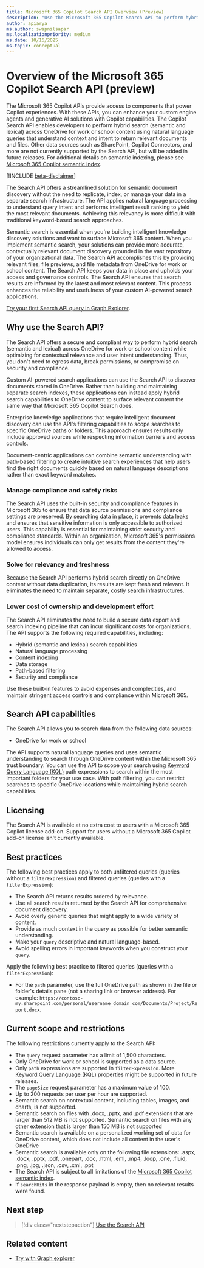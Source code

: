 ```yaml
---
title: Microsoft 365 Copilot Search API Overview (Preview)
description: "Use the Microsoft 365 Copilot Search API to perform hybrid search (semantic and lexical) across OneDrive for work or school content using natural language queries with contextual understanding and intelligent results."
author: apiarya
ms.author: swapnilsapar
ms.localizationpriority: medium
ms.date: 10/16/2025
ms.topic: conceptual
---
```


# Overview of the Microsoft 365 Copilot Search API (preview)

The Microsoft 365 Copilot APIs provide access to components that power Copilot experiences. With these APIs, you can enhance your custom engine agents and generative AI solutions with Copilot capabilities. The Copilot Search API enables developers to perform hybrid search (semantic and lexical) across OneDrive for work or school content using natural language queries that understand context and intent to return relevant documents and files. Other data sources such as SharePoint, Copilot Connectors, and more are not currently supported by the Search API, but will be added in future releases. For additional details on semantic indexing, please see [Microsoft 365 Copilot semantic index](/microsoftsearch/semantic-index-for-copilot).

[!INCLUDE [beta-disclaimer](../../includes/beta-disclaimer.md)]

The Search API offers a streamlined solution for semantic document discovery without the need to replicate, index, or manage your data in a separate search infrastructure. The API applies natural language processing to understand query intent and performs intelligent result ranking to yield the most relevant documents. Achieving this relevancy is more difficult with traditional keyword-based search approaches.

Semantic search is essential when you're building intelligent knowledge discovery solutions and want to surface Microsoft 365 content. When you implement semantic search, your solutions can provide more accurate, contextually relevant document discovery grounded in the vast repository of your organizational data. The Search API accomplishes this by providing relevant files, file previews, and file metadata from OneDrive for work or school content. The Search API keeps your data in place and upholds your access and governance controls. The Search API ensures that search results are informed by the latest and most relevant content. This process enhances the reliability and usefulness of your custom AI-powered search applications.

[Try your first Search API query in Graph Explorer](https://aka.ms/try_copilot_search_API_example_basic).

## Why use the Search API?

The Search API offers a secure and compliant way to perform hybrid search (semantic and lexical) across OneDrive for work or school content while optimizing for contextual relevance and user intent understanding. Thus, you don't need to egress data, break permissions, or compromise on security and compliance.

Custom AI-powered search applications can use the Search API to discover documents stored in OneDrive. Rather than building and maintaining separate search indexes, these applications can instead apply hybrid search capabilities to OneDrive content to surface relevant content the same way that Microsoft 365 Copilot Search does.

Enterprise knowledge applications that require intelligent document discovery can use the API's filtering capabilities to scope searches to specific OneDrive paths or folders. This approach ensures results only include approved sources while respecting information barriers and access controls.

Document-centric applications can combine semantic understanding with path-based filtering to create intuitive search experiences that help users find the right documents quickly based on natural language descriptions rather than exact keyword matches.

### Manage compliance and safety risks

The Search API uses the built-in security and compliance features in Microsoft 365 to ensure that data source permissions and compliance settings are preserved. By searching data in place, it prevents data leaks and ensures that sensitive information is only accessible to authorized users. This capability is essential for maintaining strict security and compliance standards. Within an organization, Microsoft 365's permissions model ensures individuals can only get results from the content they're allowed to access.

### Solve for relevancy and freshness

Because the Search API performs hybrid search directly on OneDrive content without data duplication, its results are kept fresh and relevant. It eliminates the need to maintain separate, costly search infrastructures.

### Lower cost of ownership and development effort

The Search API eliminates the need to build a secure data export and search indexing pipeline that can incur significant costs for organizations. The API supports the following required capabilities, including:

- Hybrid (semantic and lexical) search capabilities
- Natural language processing
- Content indexing
- Data storage
- Path-based filtering
- Security and compliance

Use these built-in features to avoid expenses and complexities, and maintain stringent access controls and compliance within Microsoft 365.

## Search API capabilities

The Search API allows you to search data from the following data sources:

- OneDrive for work or school

The API supports natural language queries and uses semantic understanding to search through OneDrive content within the Microsoft 365 trust boundary. You can use the API to scope your search using [Keyword Query Language (KQL)](/sharepoint/dev/general-development/keyword-query-language-kql-syntax-reference) path expressions to search within the most important folders for your use case. With path filtering, you can restrict searches to specific OneDrive locations while maintaining hybrid search capabilities.

## Licensing

The Search API is available at no extra cost to users with a Microsoft 365 Copilot license add-on. Support for users without a Microsoft 365 Copilot add-on license isn't currently available.

## Best practices

The following best practices apply to both unfiltered queries (queries without a `filterExpression`) and filtered queries (queries with a `filterExpression`):

- The Search API returns results ordered by relevance.
- Use all search results returned by the Search API for comprehensive document discovery.
- Avoid overly generic queries that might apply to a wide variety of content.
- Provide as much context in the query as possible for better semantic understanding.
- Make your `query` descriptive and natural language-based.
- Avoid spelling errors in important keywords when you construct your `query`.

Apply the following best practice to filtered queries (queries with a `filterExpression`):

- For the `path` parameter, use the full OneDrive path as shown in the file or folder's details pane (not a sharing link or browser address). For example: `https://contoso-my.sharepoint.com/personal/username_domain_com/Documents/Project/Report.docx`.

## Current scope and restrictions

The following restrictions currently apply to the Search API:

- The `query` request parameter has a limit of 1,500 characters.
- Only OneDrive for work or school is supported as a data source.
- Only `path` expressions are supported in `filterExpression`. More [Keyword Query Language (KQL)](/sharepoint/dev/general-development/keyword-query-language-kql-syntax-reference) properties might be supported in future releases.
- The `pageSize` request parameter has a maximum value of 100.
- Up to 200 requests per user per hour are supported.
- Semantic search on nontextual content, including tables, images, and charts, is not supported.
- Semantic search on files with .docx, .pptx, and .pdf extensions that are larger than 512 MB is not supported. Semantic search on files with any other extension that is larger than 150 MB is not supported
- Semantic search is available on a personalized working set of data for OneDrive content, which does not include all content in the user's OneDrive
- Semantic search is available only on the following file extensions: .aspx, .docx, .pptx, .pdf, .onepart, .doc, .html, .eml, .mp4, .loop, .one, .fluid, .png, .jpg, .json, .csv, .xml, .ppt
- The Search API is subject to all limitations of the [Microsoft 365 Copilot semantic index](/microsoftsearch/semantic-index-for-copilot).
- If `searchHits` in the response payload is empty, then no relevant results were found.

## Next step

> [!div class="nextstepaction"]
> [Use the Search API](copilotroot-search.md)

## Related content

- [Try with Graph explorer](https://aka.ms/try_copilot_search_API_example_basic)
